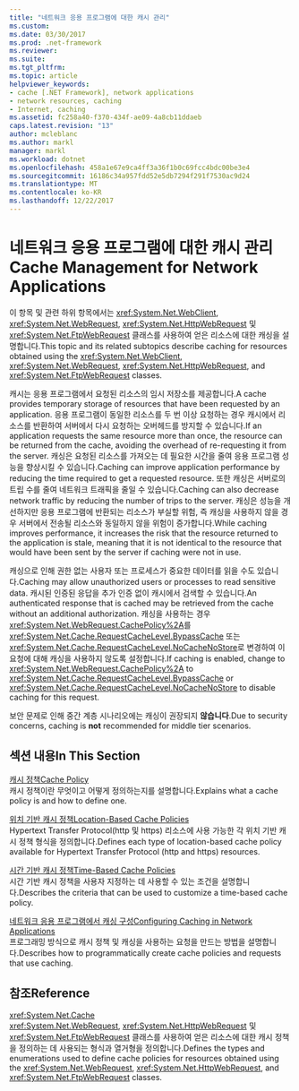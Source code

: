 ```yaml
---
title: "네트워크 응용 프로그램에 대한 캐시 관리"
ms.custom: 
ms.date: 03/30/2017
ms.prod: .net-framework
ms.reviewer: 
ms.suite: 
ms.tgt_pltfrm: 
ms.topic: article
helpviewer_keywords:
- cache [.NET Framework], network applications
- network resources, caching
- Internet, caching
ms.assetid: fc258a40-f370-434f-ae09-4a8cb11ddaeb
caps.latest.revision: "13"
author: mcleblanc
ms.author: markl
manager: markl
ms.workload: dotnet
ms.openlocfilehash: 458a1e67e9ca4ff3a36f1b0c69fcc4bdc00be3e4
ms.sourcegitcommit: 16186c34a957fdd52e5db7294f291f7530ac9d24
ms.translationtype: MT
ms.contentlocale: ko-KR
ms.lasthandoff: 12/22/2017
---
```

# <a name="cache-management-for-network-applications"></a><span data-ttu-id="7929e-102">네트워크 응용 프로그램에 대한 캐시 관리</span><span class="sxs-lookup"><span data-stu-id="7929e-102">Cache Management for Network Applications</span></span>
<span data-ttu-id="7929e-103">이 항목 및 관련 하위 항목에서는 <xref:System.Net.WebClient>, <xref:System.Net.WebRequest>, <xref:System.Net.HttpWebRequest> 및 <xref:System.Net.FtpWebRequest> 클래스를 사용하여 얻은 리소스에 대한 캐싱을 설명합니다.</span><span class="sxs-lookup"><span data-stu-id="7929e-103">This topic and its related subtopics describe caching for resources obtained using the <xref:System.Net.WebClient>, <xref:System.Net.WebRequest>, <xref:System.Net.HttpWebRequest>, and <xref:System.Net.FtpWebRequest> classes.</span></span>  
  
 <span data-ttu-id="7929e-104">캐시는 응용 프로그램에서 요청된 리소스의 임시 저장소를 제공합니다.</span><span class="sxs-lookup"><span data-stu-id="7929e-104">A cache provides temporary storage of resources that have been requested by an application.</span></span> <span data-ttu-id="7929e-105">응용 프로그램이 동일한 리소스를 두 번 이상 요청하는 경우 캐시에서 리소스를 반환하여 서버에서 다시 요청하는 오버헤드를 방지할 수 있습니다.</span><span class="sxs-lookup"><span data-stu-id="7929e-105">If an application requests the same resource more than once, the resource can be returned from the cache, avoiding the overhead of re-requesting it from the server.</span></span> <span data-ttu-id="7929e-106">캐싱은 요청된 리소스를 가져오는 데 필요한 시간을 줄여 응용 프로그램 성능을 향상시킬 수 있습니다.</span><span class="sxs-lookup"><span data-stu-id="7929e-106">Caching can improve application performance by reducing the time required to get a requested resource.</span></span> <span data-ttu-id="7929e-107">또한 캐싱은 서버로의 트립 수를 줄여 네트워크 트래픽을 줄일 수 있습니다.</span><span class="sxs-lookup"><span data-stu-id="7929e-107">Caching can also decrease network traffic by reducing the number of trips to the server.</span></span> <span data-ttu-id="7929e-108">캐싱은 성능을 개선하지만 응용 프로그램에 반환되는 리소스가 부실할 위험, 즉 캐싱을 사용하지 않을 경우 서버에서 전송될 리소스와 동일하지 않을 위험이 증가합니다.</span><span class="sxs-lookup"><span data-stu-id="7929e-108">While caching improves performance, it increases the risk that the resource returned to the application is stale, meaning that it is not identical to the resource that would have been sent by the server if caching were not in use.</span></span>  
  
 <span data-ttu-id="7929e-109">캐싱으로 인해 권한 없는 사용자 또는 프로세스가 중요한 데이터를 읽을 수도 있습니다.</span><span class="sxs-lookup"><span data-stu-id="7929e-109">Caching may allow unauthorized users or processes to read sensitive data.</span></span> <span data-ttu-id="7929e-110">캐시된 인증된 응답을 추가 인증 없이 캐시에서 검색할 수 있습니다.</span><span class="sxs-lookup"><span data-stu-id="7929e-110">An authenticated response that is cached may be retrieved from the cache without an additional authorization.</span></span> <span data-ttu-id="7929e-111">캐싱을 사용하는 경우 <xref:System.Net.WebRequest.CachePolicy%2A>를 <xref:System.Net.Cache.RequestCacheLevel.BypassCache> 또는 <xref:System.Net.Cache.RequestCacheLevel.NoCacheNoStore>로 변경하여 이 요청에 대해 캐싱을 사용하지 않도록 설정합니다.</span><span class="sxs-lookup"><span data-stu-id="7929e-111">If caching is enabled, change to <xref:System.Net.WebRequest.CachePolicy%2A> to <xref:System.Net.Cache.RequestCacheLevel.BypassCache> or <xref:System.Net.Cache.RequestCacheLevel.NoCacheNoStore> to disable caching for this request.</span></span>  
  
 <span data-ttu-id="7929e-112">보안 문제로 인해 중간 계층 시나리오에는 캐싱이 권장되지 **않습니다**.</span><span class="sxs-lookup"><span data-stu-id="7929e-112">Due to security concerns, caching is **not** recommended for middle tier scenarios.</span></span>  
  
## <a name="in-this-section"></a><span data-ttu-id="7929e-113">섹션 내용</span><span class="sxs-lookup"><span data-stu-id="7929e-113">In This Section</span></span>  
 [<span data-ttu-id="7929e-114">캐시 정책</span><span class="sxs-lookup"><span data-stu-id="7929e-114">Cache Policy</span></span>](../../../docs/framework/network-programming/cache-policy.md)  
 <span data-ttu-id="7929e-115">캐시 정책이란 무엇이고 어떻게 정의하는지를 설명합니다.</span><span class="sxs-lookup"><span data-stu-id="7929e-115">Explains what a cache policy is and how to define one.</span></span>  
  
 [<span data-ttu-id="7929e-116">위치 기반 캐시 정책</span><span class="sxs-lookup"><span data-stu-id="7929e-116">Location-Based Cache Policies</span></span>](../../../docs/framework/network-programming/location-based-cache-policies.md)  
 <span data-ttu-id="7929e-117">Hypertext Transfer Protocol(http 및 https) 리소스에 사용 가능한 각 위치 기반 캐시 정책 형식을 정의합니다.</span><span class="sxs-lookup"><span data-stu-id="7929e-117">Defines each type of location-based cache policy available for Hypertext Transfer Protocol (http and https) resources.</span></span>  
  
 [<span data-ttu-id="7929e-118">시간 기반 캐시 정책</span><span class="sxs-lookup"><span data-stu-id="7929e-118">Time-Based Cache Policies</span></span>](../../../docs/framework/network-programming/time-based-cache-policies.md)  
 <span data-ttu-id="7929e-119">시간 기반 캐시 정책을 사용자 지정하는 데 사용할 수 있는 조건을 설명합니다.</span><span class="sxs-lookup"><span data-stu-id="7929e-119">Describes the criteria that can be used to customize a time-based cache policy.</span></span>  
  
 [<span data-ttu-id="7929e-120">네트워크 응용 프로그램에서 캐싱 구성</span><span class="sxs-lookup"><span data-stu-id="7929e-120">Configuring Caching in Network Applications</span></span>](../../../docs/framework/network-programming/configuring-caching-in-network-applications.md)  
 <span data-ttu-id="7929e-121">프로그래밍 방식으로 캐시 정책 및 캐싱을 사용하는 요청을 만드는 방법을 설명합니다.</span><span class="sxs-lookup"><span data-stu-id="7929e-121">Describes how to programmatically create cache policies and requests that use caching.</span></span>  
  
## <a name="reference"></a><span data-ttu-id="7929e-122">참조</span><span class="sxs-lookup"><span data-stu-id="7929e-122">Reference</span></span>  
 <xref:System.Net.Cache>  
 <span data-ttu-id="7929e-123"><xref:System.Net.WebRequest>, <xref:System.Net.HttpWebRequest> 및 <xref:System.Net.FtpWebRequest> 클래스를 사용하여 얻은 리소스에 대한 캐시 정책을 정의하는 데 사용되는 형식과 열거형을 정의합니다.</span><span class="sxs-lookup"><span data-stu-id="7929e-123">Defines the types and enumerations used to define cache policies for resources obtained using the <xref:System.Net.WebRequest>, <xref:System.Net.HttpWebRequest>, and <xref:System.Net.FtpWebRequest> classes.</span></span>
